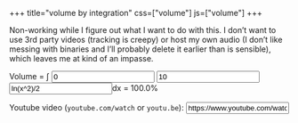 +++
title="volume by integration"
css=["volume"]
js=["volume"]
+++

Non-working while I figure out what I want to do with this. I don’t want to use
3rd party videos (tracking is creepy) or host my own audio (I don’t like messing
with binaries and I’ll probably delete it earlier than is sensible), which
leaves me at kind of an impasse.

<div id="volume-input">
Volume = <span id="int">∫
<input type="number" id="bottom-limit-value" value="0">
<input type="number" id="top-limit-value" value="10">
</span><input type="text" id="formula-input" value="ln(x^2)/2"></input>dx
= <span id="integration-result">100.0%</span>
</div>

Youtube video (`youtube.com/watch` or `youtu.be`): <input id="yt-input" value="https://www.youtube.com/watch?v=dQw4w9WgXcQ">

<div id=video"></div>
